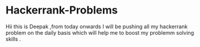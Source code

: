 # Hackerrank-Problems
Hii this is  Deepak ,from today onwards  I will be pushing all my hackerrank problem on the daily basis which will help me to boost my problemm solving skills .

